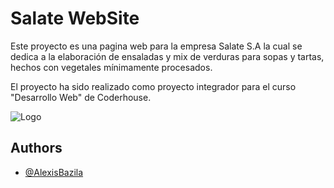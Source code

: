 
# Salate WebSite

Este proyecto es una pagina web para la empresa Salate S.A la cual se dedica a la elaboración de ensaladas y mix de verduras para sopas y tartas, hechos con vegetales mínimamente procesados.

El proyecto ha sido realizado como proyecto integrador para el curso "Desarrollo Web" de Coderhouse.




![Logo](https://i.ibb.co/4ft427X/logosalatetransparente.png)


## Authors

- [@AlexisBazila](https://github.com/AlexisBazila)



